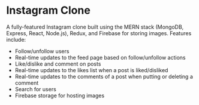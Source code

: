 <h1>Instagram Clone</h1>

A fully-featured Instagram clone built using the MERN stack (MongoDB, Express, React, Node.js), Redux, and Firebase for storing images. Features include:
- Follow/unfollow users
- Real-time updates to the feed page based on follow/unfollow actions
- Like/dislike and comment on posts
- Real-time updates to the likes list when a post is liked/disliked
- Real-time updates to the comments of a post when putting or deleting a comment
- Search for users
- Firebase storage for hosting images
